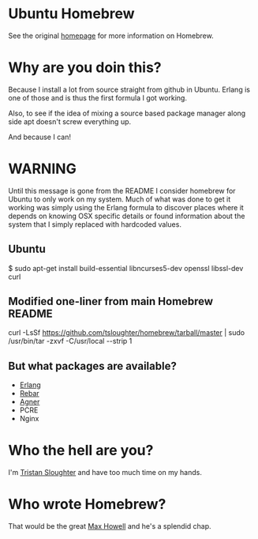 Ubuntu Homebrew
==============
See the original [homepage] for more information on Homebrew.

Why are you doin this?
=====================

Because I install a lot from source straight from github in Ubuntu. Erlang is one of those and is thus the first formula I got working.

Also, to see if the idea of mixing a source based package manager along side apt doesn't screw everything up.

And because I can!

WARNING
=======

Until this message is gone from the README I consider homebrew for Ubuntu to only work on my system. Much of what was done to get it working was simply using the Erlang formula to discover places where it depends on knowing OSX specific details or found information about the system that I simply replaced with hardcoded values.

Ubuntu
------
$ sudo apt-get install build-essential libncurses5-dev openssl libssl-dev curl

Modified one-liner from main Homebrew README
--------------------------------------------

curl -LsSf https://github.com/tsloughter/homebrew/tarball/master | sudo /usr/bin/tar -zxvf -C/usr/local --strip 1


But what packages are available?
--------------------------------

* [Erlang][erlang]
* [Rebar][rebar]
* [Agner][agner]
* PCRE
* Nginx

Who the hell are you?
=====================
I'm [Tristan Sloughter][tsloughter] and have too much time on my hands.

Who wrote Homebrew?
==================
That would be the great [Max Howell][mxcl] and he's a splendid chap.

[tsloughter]:http://blog.erlware.com
[homepage]:http://mxcl.github.com/homebrew
[mxcl]:http://twitter.com/mxcl
[browse-formulae]:http://github.com/tsloughter/homebrew/tree/master/Library/Formula/
[erlang]:http://www.erlang.org
[rebar]: https://github.com/basho/rebar/wiki
[agner]: http://erlagner.org/